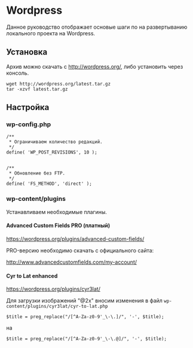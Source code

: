# Wordpress
Данное руководство отображает основые шаги по на развертыванию локального проекта на Wordpress.
## Установка
Архив можно скачать с http://wordpress.org/, либо установить через консоль.
```Shell
wget http://wordpress.org/latest.tar.gz
tar -xzvf latest.tar.gz
```
## Настройка
### wp-config.php
```
/**
 * Ограничиваем количество редакций.
 */
define( 'WP_POST_REVISIONS', 10 );


/**
 * Обновление без FTP.
 */
define( 'FS_METHOD', 'direct' );
```
### wp-content/plugins
Устанавливаем необходимые плагины.


#### Advanced Custom Fields PRO (платный)
https://wordpress.org/plugins/advanced-custom-fields/

PRO-версию необходимо скачать с официального сайта:

http://www.advancedcustomfields.com/my-account/


#### Cyr to Lat enhanced
https://wordpress.org/plugins/cyr3lat/

Для загрузки изображений "@2x" вносим изменения в файл `wp-content/plugins/cyr3lat/cyr-to-lat.php`
```
$title = preg_replace("/[^A-Za-z0-9'_\-\.]/", '-', $title);
``` 
на
```
$title = preg_replace("/[^A-Za-z0-9'_\-\.@]/", '-', $title);
```
